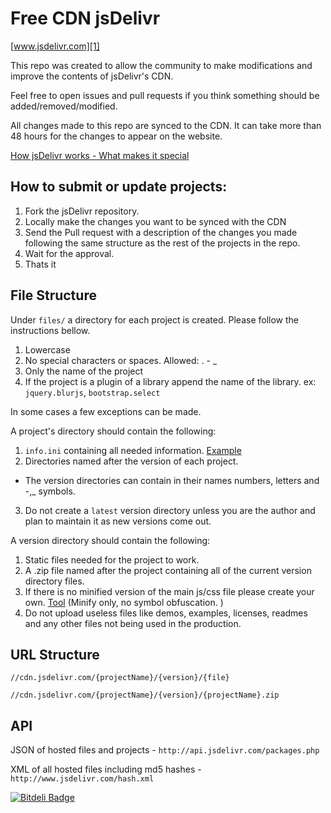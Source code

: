 Free CDN jsDelivr
========

[www.jsdelivr.com][1]

This repo was created to allow the community to make modifications and improve the contents of jsDelivr's CDN.

Feel free to open issues and pull requests if you think something should be added/removed/modified.

All changes made to this repo are synced to the CDN.
It can take more than 48 hours for the changes to appear on the website.

[How jsDelivr works - What makes it special][4]


How to submit or update projects:
---------------------------------

 1. Fork the jsDelivr repository.
 2. Locally make the changes you want to be synced with the CDN
 3. Send the Pull request with a description of the changes you made following the same structure as the rest of the projects in the repo.
 4. Wait for the approval.
 5. Thats it

   
    
File Structure
--------------
Under `files/` a directory for each project is created. Please follow the instructions bellow.

1. Lowercase
2. No special characters or spaces. Allowed: . - _
3. Only the name of the project
4. If the project is a plugin of a library append the name of the library. ex: `jquery.blurjs`, `bootstrap.select`

In some cases a few exceptions can be made.


A project's directory should contain the following:

1. `info.ini` containing all needed information. [Example][2]
2. Directories named after the version of each project. 
* The version directories can contain in their names numbers, letters and -,_ symbols.
3. Do not create a `latest` version directory unless you are the author and plan to maintain it as new versions come out.

A version directory should contain the following:

1. Static files needed for the project to work. 
2. A .zip file named after the project containing all of the current version directory files.
3. If there is no minified version of the main js/css file please create your own. [Tool][3] (Minify only, no symbol obfuscation. )
4. Do not upload useless files like demos, examples, licenses, readmes and any other files not being used in the production.


URL Structure
-------------

`//cdn.jsdelivr.com/{projectName}/{version}/{file}`

`//cdn.jsdelivr.com/{projectName}/{version}/{projectName}.zip`


API 
---

JSON of hosted files and projects - `http://api.jsdelivr.com/packages.php`

XML of all hosted files including md5 hashes - `http://www.jsdelivr.com/hash.xml`





  [1]: http://www.jsdelivr.com
  [2]: https://github.com/jimaek/jsdelivr/blob/master/files/abaaso/info.ini
  [3]: http://refresh-sf.com/yui/
  [4]: http://blog.maxcdn.com/load-balancing-multiple-cdns-jsdelivr-works/


[![Bitdeli Badge](https://d2weczhvl823v0.cloudfront.net/jimaek/jsdelivr/trend.png)](https://bitdeli.com/free "Bitdeli Badge")

